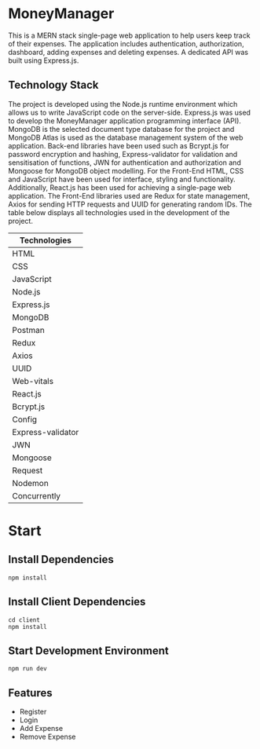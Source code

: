 # MoneyManager

This is a MERN stack single-page web application to help users keep track of their expenses. The application includes authentication, authorization, 
dashboard, adding expenses and deleting expenses. A dedicated API was built using Express.js.

## Technology Stack

The project is developed using the Node.js runtime environment which allows us to write JavaScript code on the server-side. 
Express.js was used to develop the MoneyManager application programming interface (API). 
MongoDB is the selected document type database for the project and MongoDB Atlas is used as the database management system of the web application. 
Back-end libraries have been used such as Bcrypt.js for password encryption and hashing, Express-validator for validation and sensitisation of functions,
JWN for authentication and authorization and Mongoose for MongoDB object modelling. For the Front-End HTML, 
CSS and JavaScript have been used for interface, styling and functionality. Additionally, React.js has been used for achieving a single-page web application.
The Front-End libraries used are Redux for state management, Axios for sending HTTP requests and UUID for generating random IDs. 
The table below displays all technologies used in the development of the project.

| Technologies |
| ------------- |
| HTML  |
| CSS  |
| JavaScript  |
| Node.js  |
| Express.js  |
| MongoDB  |
| Postman  |
| Redux  |
| Axios  |
| UUID  |
| Web-vitals  |
| React.js  |
| Bcrypt.js  |
| Config  |
| Express-validator  |
| JWN  |
| Mongoose  |
| Request  |
| Nodemon  |
| Concurrently  |


# Start

## Install Dependencies

```
npm install

```

## Install Client Dependencies

```
cd client
npm install

```

## Start Development Environment

```
npm run dev

```

## Features

* Register
* Login
* Add Expense
* Remove Expense


